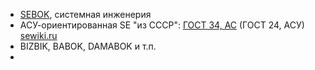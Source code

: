 - [SEBOK](https://sebokwiki.org/wiki/Guide_to_the_Systems_Engineering_Body_of_Knowledge_(SEBoK)), системная инженерия
- АСУ-ориентированная SE "из СССР": [ГОСТ 34, АС](https://ru.wikipedia.org/wiki/%D0%90%D0%B2%D1%82%D0%BE%D0%BC%D0%B0%D1%82%D0%B8%D0%B7%D0%B8%D1%80%D0%BE%D0%B2%D0%B0%D0%BD%D0%BD%D0%B0%D1%8F_%D1%81%D0%B8%D1%81%D1%82%D0%B5%D0%BC%D0%B0_%D1%83%D0%BF%D1%80%D0%B0%D0%B2%D0%BB%D0%B5%D0%BD%D0%B8%D1%8F) (ГОСТ 24, АСУ)
  [sewiki.ru](http://sewiki.ru/%D0%93%D0%9E%D0%A1%D0%A2_34)
- BIZBIK, BABOK, DAMABOK и т.п.
-